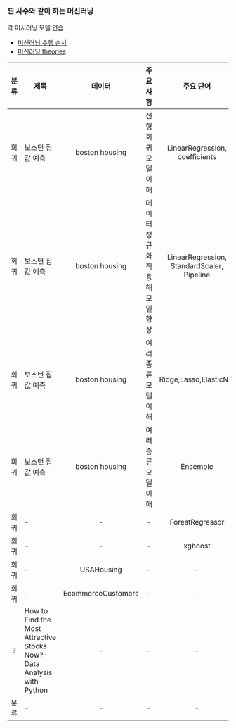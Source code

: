### 찐 사수와 같이 하는 머신러닝
각 머시러닝 모델 연습 
+ [머신러닝 수행 순서](./refer/README.md)
+ [머신러닝 theories](./theories/README.md)

| 분류 | 제목 |데이터| 주요사항 | 주요 단어 | 풀기 | 참조 |
| :---: | --- | :---: | :---: | :---: | :---: | :---: |
|회귀|보스턴 집값 예측|boston housing|선형회귀 모델 이해|LinearRegression, coefficients|[ipynb](./codes/Regression/LinearRegressionWithboston.ipynb)|-|
|회귀|보스턴 집값 예측|boston housing|데이터 정규화 적용해 모델 향상|LinearRegression, StandardScaler, Pipeline|[ipynb](./codes/Regression/LinearRegression_piplineWithboston.ipynb)|-|
|회귀|보스턴 집값 예측|boston housing|여러 종류 모델 이해|Ridge,Lasso,ElasticNet|[ipynb](./codes/Regression/Ridge_Lasso_ElasticNetWithboston.ipynb)|-|
|회귀|보스턴 집값 예측|boston housing|여러 종류 모델 이해|Ensemble|[ipynb](./codes/Regression/EnsembleWithboston.ipynb)|-|
|회귀|-|-|-|ForestRegressor         |-|-|
|회귀|-|-|-|xgboost|-|-|
|회귀|-|USAHousing|-|-||[ipynb](./codes/Regression/LinearRegressionWithUSAHousing.ipynb)|
|회귀|-|EcommerceCustomers|-|-||[ipynb](./codes/Regression/LinearRegressionWithEcommerceCustomers.ipynb)|
|?|How to Find the Most Attractive Stocks Now?-Data Analysis with Python|-|-|-|[other uri](https://medium.com/@koki_noda/how-to-find-the-most-attractive-stocks-now-8b2a40597345)|-|
|분류|-|-|-|-|-|-|
